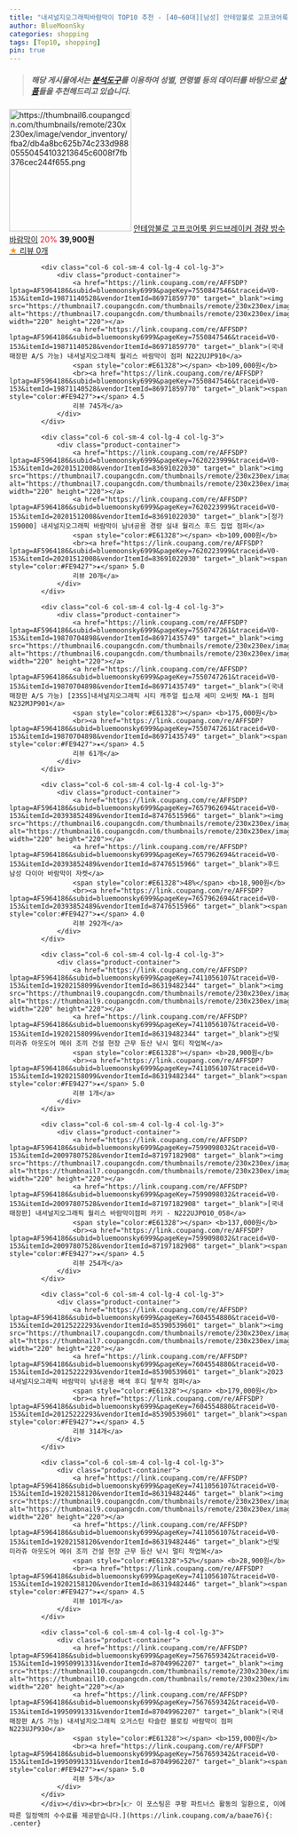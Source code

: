 ```yaml
---
title: "내셔널지오그래픽바람막이 TOP10 추천 - [40~60대][남성] 안테암불로 고프코어룩 윈드브레이커 경량 방수 바람막이"
author: BlueMoonSky
categories: shopping
tags: [Top10, shopping]
pin: true
---
```


> ##### 해당 게시물에서는 [**분석도구**](https://itemscout.io/)를 이용하여 **성별**, **연령별** 등의 데이터를 바탕으로 [**상품**](https://link.coupang.com/a/baae76)들을 추천해드리고 있습니다.
<div class="container"><div class="row">
            <div class="col-6 col-sm-4 col-lg-4 col-lg-3">
                <div class="product-container">
                    <a href="https://link.coupang.com/re/AFFSDP?lptag=AF5964186&subid=bluemoonsky6999&pageKey=7611790780&traceid=V0-153&itemId=20161540389&vendorItemId=87144382391" target="_blank"><img src="https://thumbnail6.coupangcdn.com/thumbnails/remote/230x230ex/image/vendor_inventory/fba2/db4a8bc625b74c233d98805550454103213645c6008f7fb376cec244f655.png" alt="https://thumbnail6.coupangcdn.com/thumbnails/remote/230x230ex/image/vendor_inventory/fba2/db4a8bc625b74c233d98805550454103213645c6008f7fb376cec244f655.png" width="220" height="220"></a>
                    <a href="https://link.coupang.com/re/AFFSDP?lptag=AF5964186&subid=bluemoonsky6999&pageKey=7611790780&traceid=V0-153&itemId=20161540389&vendorItemId=87144382391" target="_blank">안테암불로 고프코어룩 윈드브레이커 경량 방수 바람막이</a>
                    <span style="color:#E61328">20%</span> <b>39,900원</b>
                    <br><a href="https://link.coupang.com/re/AFFSDP?lptag=AF5964186&subid=bluemoonsky6999&pageKey=7611790780&traceid=V0-153&itemId=20161540389&vendorItemId=87144382391" target="_blank"><span style="color:#FE9427">★</span> 
                    리뷰 0개</a>
                </div>
            </div>
            
            <div class="col-6 col-sm-4 col-lg-4 col-lg-3">
                <div class="product-container">
                    <a href="https://link.coupang.com/re/AFFSDP?lptag=AF5964186&subid=bluemoonsky6999&pageKey=7550847546&traceid=V0-153&itemId=19871140528&vendorItemId=86971859770" target="_blank"><img src="https://thumbnail7.coupangcdn.com/thumbnails/remote/230x230ex/image/vendor_inventory/8f5d/65adc4f3895a24edadffcaddd391009ffc395aeff57f5062187820359609.png" alt="https://thumbnail7.coupangcdn.com/thumbnails/remote/230x230ex/image/vendor_inventory/8f5d/65adc4f3895a24edadffcaddd391009ffc395aeff57f5062187820359609.png" width="220" height="220"></a>
                    <a href="https://link.coupang.com/re/AFFSDP?lptag=AF5964186&subid=bluemoonsky6999&pageKey=7550847546&traceid=V0-153&itemId=19871140528&vendorItemId=86971859770" target="_blank">(국내매장판 A/S 가능) 내셔널지오그래픽 월리스 바람막이 점퍼 N222UJP910</a>
                    <span style="color:#E61328"></span> <b>109,000원</b>
                    <br><a href="https://link.coupang.com/re/AFFSDP?lptag=AF5964186&subid=bluemoonsky6999&pageKey=7550847546&traceid=V0-153&itemId=19871140528&vendorItemId=86971859770" target="_blank"><span style="color:#FE9427">★</span> 4.5
                    리뷰 745개</a>
                </div>
            </div>
            
            <div class="col-6 col-sm-4 col-lg-4 col-lg-3">
                <div class="product-container">
                    <a href="https://link.coupang.com/re/AFFSDP?lptag=AF5964186&subid=bluemoonsky6999&pageKey=7620223999&traceid=V0-153&itemId=20201512008&vendorItemId=83691022030" target="_blank"><img src="https://thumbnail7.coupangcdn.com/thumbnails/remote/230x230ex/image/vendor_inventory/04e3/9b7236790f7dd9474c6648226555de253ca5ed97ef1cb4f76758cbf68ec1.png" alt="https://thumbnail7.coupangcdn.com/thumbnails/remote/230x230ex/image/vendor_inventory/04e3/9b7236790f7dd9474c6648226555de253ca5ed97ef1cb4f76758cbf68ec1.png" width="220" height="220"></a>
                    <a href="https://link.coupang.com/re/AFFSDP?lptag=AF5964186&subid=bluemoonsky6999&pageKey=7620223999&traceid=V0-153&itemId=20201512008&vendorItemId=83691022030" target="_blank">[정가 159000] 내셔널지오그래픽 바람막이 남녀공용 경량 실내 월리스 후드 집업 점퍼</a>
                    <span style="color:#E61328"></span> <b>109,000원</b>
                    <br><a href="https://link.coupang.com/re/AFFSDP?lptag=AF5964186&subid=bluemoonsky6999&pageKey=7620223999&traceid=V0-153&itemId=20201512008&vendorItemId=83691022030" target="_blank"><span style="color:#FE9427">★</span> 5.0
                    리뷰 20개</a>
                </div>
            </div>
            
            <div class="col-6 col-sm-4 col-lg-4 col-lg-3">
                <div class="product-container">
                    <a href="https://link.coupang.com/re/AFFSDP?lptag=AF5964186&subid=bluemoonsky6999&pageKey=7550747261&traceid=V0-153&itemId=19870704898&vendorItemId=86971435749" target="_blank"><img src="https://thumbnail6.coupangcdn.com/thumbnails/remote/230x230ex/image/vendor_inventory/d1eb/4bf2dda640cf97fc2c89d6fcbfa493eb69b2e2e66f0d36d594972f36fff2.png" alt="https://thumbnail6.coupangcdn.com/thumbnails/remote/230x230ex/image/vendor_inventory/d1eb/4bf2dda640cf97fc2c89d6fcbfa493eb69b2e2e66f0d36d594972f36fff2.png" width="220" height="220"></a>
                    <a href="https://link.coupang.com/re/AFFSDP?lptag=AF5964186&subid=bluemoonsky6999&pageKey=7550747261&traceid=V0-153&itemId=19870704898&vendorItemId=86971435749" target="_blank">(국내매장판 A/S 가능) [23SS]내셔널지오그래픽 시티 캐주얼 립소재 세미 오버핏 MA-1 점퍼 N232MJP901</a>
                    <span style="color:#E61328"></span> <b>175,000원</b>
                    <br><a href="https://link.coupang.com/re/AFFSDP?lptag=AF5964186&subid=bluemoonsky6999&pageKey=7550747261&traceid=V0-153&itemId=19870704898&vendorItemId=86971435749" target="_blank"><span style="color:#FE9427">★</span> 4.5
                    리뷰 61개</a>
                </div>
            </div>
            
            <div class="col-6 col-sm-4 col-lg-4 col-lg-3">
                <div class="product-container">
                    <a href="https://link.coupang.com/re/AFFSDP?lptag=AF5964186&subid=bluemoonsky6999&pageKey=7657962694&traceid=V0-153&itemId=20393852489&vendorItemId=87476515966" target="_blank"><img src="https://thumbnail6.coupangcdn.com/thumbnails/remote/230x230ex/image/vendor_inventory/3d61/c5ae9ec9fd8f4601b4eb33d835b6cf82746762698d3c6449fd7a515dcbe3.jpg" alt="https://thumbnail6.coupangcdn.com/thumbnails/remote/230x230ex/image/vendor_inventory/3d61/c5ae9ec9fd8f4601b4eb33d835b6cf82746762698d3c6449fd7a515dcbe3.jpg" width="220" height="220"></a>
                    <a href="https://link.coupang.com/re/AFFSDP?lptag=AF5964186&subid=bluemoonsky6999&pageKey=7657962694&traceid=V0-153&itemId=20393852489&vendorItemId=87476515966" target="_blank">후드 남성 다이아 바람막이 자켓</a>
                    <span style="color:#E61328">48%</span> <b>18,900원</b>
                    <br><a href="https://link.coupang.com/re/AFFSDP?lptag=AF5964186&subid=bluemoonsky6999&pageKey=7657962694&traceid=V0-153&itemId=20393852489&vendorItemId=87476515966" target="_blank"><span style="color:#FE9427">★</span> 4.0
                    리뷰 292개</a>
                </div>
            </div>
            
            <div class="col-6 col-sm-4 col-lg-4 col-lg-3">
                <div class="product-container">
                    <a href="https://link.coupang.com/re/AFFSDP?lptag=AF5964186&subid=bluemoonsky6999&pageKey=7411056107&traceid=V0-153&itemId=19202158099&vendorItemId=86319482344" target="_blank"><img src="https://thumbnail9.coupangcdn.com/thumbnails/remote/230x230ex/image/vendor_inventory/f635/a9a39ceedf587df97581c3db87f139395c224ca3494c592e403f7f708afa.jpg" alt="https://thumbnail9.coupangcdn.com/thumbnails/remote/230x230ex/image/vendor_inventory/f635/a9a39ceedf587df97581c3db87f139395c224ca3494c592e403f7f708afa.jpg" width="220" height="220"></a>
                    <a href="https://link.coupang.com/re/AFFSDP?lptag=AF5964186&subid=bluemoonsky6999&pageKey=7411056107&traceid=V0-153&itemId=19202158099&vendorItemId=86319482344" target="_blank">선빛 미라쥬 아웃도어 메쉬 조끼 건설 현장 근무 등산 낚시 멀티 작업복</a>
                    <span style="color:#E61328"></span> <b>28,900원</b>
                    <br><a href="https://link.coupang.com/re/AFFSDP?lptag=AF5964186&subid=bluemoonsky6999&pageKey=7411056107&traceid=V0-153&itemId=19202158099&vendorItemId=86319482344" target="_blank"><span style="color:#FE9427">★</span> 5.0
                    리뷰 1개</a>
                </div>
            </div>
            
            <div class="col-6 col-sm-4 col-lg-4 col-lg-3">
                <div class="product-container">
                    <a href="https://link.coupang.com/re/AFFSDP?lptag=AF5964186&subid=bluemoonsky6999&pageKey=7599098032&traceid=V0-153&itemId=20097807528&vendorItemId=87197182908" target="_blank"><img src="https://thumbnail7.coupangcdn.com/thumbnails/remote/230x230ex/image/vendor_inventory/bfef/aec87ddd01ec8905befc6dc4847f354fc672be1de3864805a86fe0474609.jpg" alt="https://thumbnail7.coupangcdn.com/thumbnails/remote/230x230ex/image/vendor_inventory/bfef/aec87ddd01ec8905befc6dc4847f354fc672be1de3864805a86fe0474609.jpg" width="220" height="220"></a>
                    <a href="https://link.coupang.com/re/AFFSDP?lptag=AF5964186&subid=bluemoonsky6999&pageKey=7599098032&traceid=V0-153&itemId=20097807528&vendorItemId=87197182908" target="_blank">[국내매장판] 내셔널지오그래픽 월리스 바람막이점퍼 카키 - N222UJP010_058</a>
                    <span style="color:#E61328"></span> <b>137,000원</b>
                    <br><a href="https://link.coupang.com/re/AFFSDP?lptag=AF5964186&subid=bluemoonsky6999&pageKey=7599098032&traceid=V0-153&itemId=20097807528&vendorItemId=87197182908" target="_blank"><span style="color:#FE9427">★</span> 4.5
                    리뷰 254개</a>
                </div>
            </div>
            
            <div class="col-6 col-sm-4 col-lg-4 col-lg-3">
                <div class="product-container">
                    <a href="https://link.coupang.com/re/AFFSDP?lptag=AF5964186&subid=bluemoonsky6999&pageKey=7604554880&traceid=V0-153&itemId=20125222293&vendorItemId=85390539601" target="_blank"><img src="https://thumbnail7.coupangcdn.com/thumbnails/remote/230x230ex/image/vendor_inventory/fd59/a55f95a728dde2f2484f17c6472a799eb336aa9b5c6c392d8a48db66511e.png" alt="https://thumbnail7.coupangcdn.com/thumbnails/remote/230x230ex/image/vendor_inventory/fd59/a55f95a728dde2f2484f17c6472a799eb336aa9b5c6c392d8a48db66511e.png" width="220" height="220"></a>
                    <a href="https://link.coupang.com/re/AFFSDP?lptag=AF5964186&subid=bluemoonsky6999&pageKey=7604554880&traceid=V0-153&itemId=20125222293&vendorItemId=85390539601" target="_blank">2023 내셔널지오그래픽 바람막이 남녀공용 배색 후디 탈부착 점퍼</a>
                    <span style="color:#E61328"></span> <b>179,000원</b>
                    <br><a href="https://link.coupang.com/re/AFFSDP?lptag=AF5964186&subid=bluemoonsky6999&pageKey=7604554880&traceid=V0-153&itemId=20125222293&vendorItemId=85390539601" target="_blank"><span style="color:#FE9427">★</span> 4.5
                    리뷰 314개</a>
                </div>
            </div>
            
            <div class="col-6 col-sm-4 col-lg-4 col-lg-3">
                <div class="product-container">
                    <a href="https://link.coupang.com/re/AFFSDP?lptag=AF5964186&subid=bluemoonsky6999&pageKey=7411056107&traceid=V0-153&itemId=19202158120&vendorItemId=86319482446" target="_blank"><img src="https://thumbnail9.coupangcdn.com/thumbnails/remote/230x230ex/image/vendor_inventory/89ab/62cef408d9753ab2cb1f6d9442d2031dff80b36e0a2eae0a09ba31a222d0.jpg" alt="https://thumbnail9.coupangcdn.com/thumbnails/remote/230x230ex/image/vendor_inventory/89ab/62cef408d9753ab2cb1f6d9442d2031dff80b36e0a2eae0a09ba31a222d0.jpg" width="220" height="220"></a>
                    <a href="https://link.coupang.com/re/AFFSDP?lptag=AF5964186&subid=bluemoonsky6999&pageKey=7411056107&traceid=V0-153&itemId=19202158120&vendorItemId=86319482446" target="_blank">선빛 미라쥬 아웃도어 메쉬 조끼 건설 현장 근무 등산 낚시 멀티 작업복</a>
                    <span style="color:#E61328">52%</span> <b>28,900원</b>
                    <br><a href="https://link.coupang.com/re/AFFSDP?lptag=AF5964186&subid=bluemoonsky6999&pageKey=7411056107&traceid=V0-153&itemId=19202158120&vendorItemId=86319482446" target="_blank"><span style="color:#FE9427">★</span> 4.5
                    리뷰 101개</a>
                </div>
            </div>
            
            <div class="col-6 col-sm-4 col-lg-4 col-lg-3">
                <div class="product-container">
                    <a href="https://link.coupang.com/re/AFFSDP?lptag=AF5964186&subid=bluemoonsky6999&pageKey=7567659342&traceid=V0-153&itemId=19950991331&vendorItemId=87049962207" target="_blank"><img src="https://thumbnail10.coupangcdn.com/thumbnails/remote/230x230ex/image/vendor_inventory/5608/be18ac4a9700208e5ae3568ae0adde9ea8afb4c3c0fcfa0dcedf9380fc77.png" alt="https://thumbnail10.coupangcdn.com/thumbnails/remote/230x230ex/image/vendor_inventory/5608/be18ac4a9700208e5ae3568ae0adde9ea8afb4c3c0fcfa0dcedf9380fc77.png" width="220" height="220"></a>
                    <a href="https://link.coupang.com/re/AFFSDP?lptag=AF5964186&subid=bluemoonsky6999&pageKey=7567659342&traceid=V0-153&itemId=19950991331&vendorItemId=87049962207" target="_blank">(국내매장판 A/S 가능) 내셔널지오그래픽 오거스틴 타슬란 블로킹 바람막이 점퍼 N223UJP930</a>
                    <span style="color:#E61328"></span> <b>159,000원</b>
                    <br><a href="https://link.coupang.com/re/AFFSDP?lptag=AF5964186&subid=bluemoonsky6999&pageKey=7567659342&traceid=V0-153&itemId=19950991331&vendorItemId=87049962207" target="_blank"><span style="color:#FE9427">★</span> 5.0
                    리뷰 5개</a>
                </div>
            </div>
            </div></div><br><br>[👉 이 포스팅은 쿠팡 파트너스 활동의 일환으로, 이에 따른 일정액의 수수료를 제공받습니다.](https://link.coupang.com/a/baae76){: .center}
